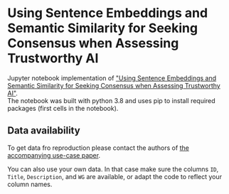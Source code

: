# Using Sentence Embeddings and Semantic Similarity for Seeking Consensus when Assessing Trustworthy AI

Jupyter notebook implementation of ["Using Sentence Embeddings and Semantic Similarity for Seeking Consensus when Assessing Trustworthy AI"](https://arxiv.org/abs/2208.04608).  
The notebook was built with python 3.8 and uses pip to install required packages (first cells in the notebook).

## Data availability
To get data fro reproduction please contact the authors of [the accompanying use-case paper](https://ieeexplore.ieee.org/stamp/stamp.jsp?arnumber=9845195). 
  
You can also use your own data. In that case make sure the columns `ID`, `Title`, `Description`, and `WG` are available, or adapt the code to reflect your column names.

